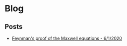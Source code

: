 # Blog

## Posts
- [Feynman's proof of the Maxwell equations - 6/1/2020](./posts/feynman_maxwell_equations.md)
